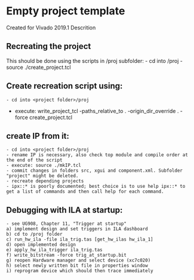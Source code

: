 # Empty project template
Created for Vivado 2019.1
Descrition

## Recreating the project
This should be done using the scripts in /proj subfolder:
	- cd into <project folder>/proj
	- source ./create_project.tcl

## Create recreation script using:
	- cd into <project folder>/proj
  - execute: write_project_tcl -paths_relative_to . -origin_dir_override . -force create_project.tcl

## create IP from it:
	- cd into <project folder>/proj
	- rename IP is necessary, also check top module and compile order at the end of the script
	- execute: source ./mkIP.tcl
	- commit changes in folders src, xgui and component.xml. Subfolder "project" might be deleted.
	- recreate depending projects
	- ipx::* is poorly documented; best choice is to use help ipx::* to get a list of commands and then call help for each command.

## Debugging with ILA at startup:
	- see UG908, Chapter 11, "Trigger at startup"
	a) implement design and set triggers in ILA dashboard
	b) cd to /proj folder
	c) run_hw_ila -file ila_trig.tas [get_hw_ilas hw_ila_1]
	d) open implemented design
	e) apply_hw_ila_trigger ila_trig.tas
	f) write_bitstream -force trig_at_startup.bit
	g) reopen Hardware manager and select device (xc7c020)
	h) select newly written bit file in properties window
	i) reprogram device which should then trace immediately